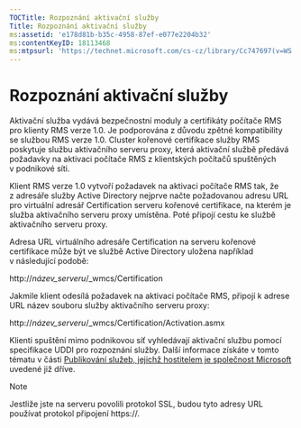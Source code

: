 ```yaml
---
TOCTitle: Rozpoznání aktivační služby
Title: Rozpoznání aktivační služby
ms:assetid: 'e178d81b-b35c-4958-87ef-e077e2204b32'
ms:contentKeyID: 18113468
ms:mtpsurl: 'https://technet.microsoft.com/cs-cz/library/Cc747697(v=WS.10)'
---
```


Rozpoznání aktivační služby
===========================

Aktivační služba vydává bezpečnostní moduly a certifikáty počítače RMS pro klienty RMS verze 1.0. Je podporována z důvodu zpětné kompatibility se službou RMS verze 1.0. Cluster kořenové certifikace služby RMS poskytuje službu aktivačního serveru proxy, která aktivační službě předává požadavky na aktivaci počítače RMS z klientských počítačů spuštěných v podnikové síti.

Klient RMS verze 1.0 vytvoří požadavek na aktivaci počítače RMS tak, že z adresáře služby Active Directory nejprve načte požadovanou adresu URL pro virtuální adresář Certification serveru kořenové certifikace, na kterém je služba aktivačního serveru proxy umístěna. Poté připojí cestu ke službě aktivačního serveru proxy.

Adresa URL virtuálního adresáře Certification na serveru kořenové certifikace může být ve službě Active Directory uložena například v následující podobě:

http://*název\_serveru*/\_wmcs/Certification

Jakmile klient odesílá požadavek na aktivaci počítače RMS, připojí k adrese URL název souboru služby aktivačního serveru proxy:

http://*název\_serveru*/\_wmcs/Certification/Activation.asmx

Klienti spuštění mimo podnikovou síť vyhledávají aktivační službu pomocí specifikace UDDI pro rozpoznání služby. Další informace získáte v tomto tématu v části [Publikování služeb, jejichž hostitelem je společnost Microsoft](https://technet.microsoft.com/7ee8cb4d-1b46-48be-8a4c-5ff6a458231a) uvedené již dříve.

> [!NOTE]
> Jestliže jste na serveru povolili protokol SSL, budou tyto adresy URL používat protokol připojení https://. 
